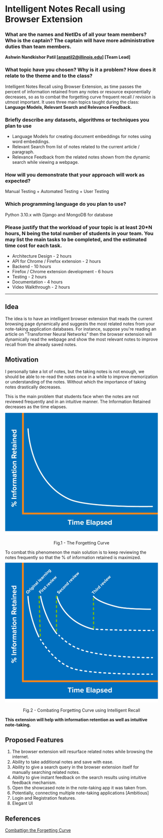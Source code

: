 # Intelligent Notes Recall using Browser Extension

### What are the names and NetIDs of all your team members? Who is the captain? The captain will have more administrative duties than team members.
**Ashwin Nandkishor Patil [anpatil2@illinois.edu] [Team Lead]**

### What topic have you chosen? Why is it a problem? How does it relate to the theme and to the class?
Intelligent Notes Recall using Browser Extension, as time passes the percent of information retained from any notes or resource exponentially decreases, so as to combat the forgetting curve frequent recall / revision is utmost important. It uses three main topics taught during the class: **Language Models, Relevant Search and Relevance Feedback.**

### Briefly describe any datasets, algorithms or techniques you plan to use
+ Language Models for creating document embeddings for notes using word embeddings.
+ Relevant Search from list of notes related to the current article / paragraph.
+ Relevance Feedback from the related notes shown from the dynamic search while viewing a webpage.

### How will you demonstrate that your approach will work as expected?
Manual Testing + Automated Testing + User Testing

### Which programming language do you plan to use?
Python 3.10.x with Django and MongoDB for database

### Please justify that the workload of your topic is at least 20*N hours, N being the total number of students in your team. You may list the main tasks to be completed, and the estimated time cost for each task.
+ Architecture Design - 2 hours
+ API for Chrome / Firefox extension - 2 hours
+ Backend - 10 hours
+ Firefox / Chrome extension development - 6 hours
+ Testing - 2 hours
+ Documentation - 4 hours
+ Video Walkthrough - 2 hours
---
## Idea
The idea is to have an intelligent browser extension that reads the current browsing page dynamically and suggests the most related notes from your note-taking application databases. For instance, suppose you're reading an article on "Transformer Neural Networks" then the browser extension will dynamically read the webpage and show the most relevant notes to improve recall from the already saved notes.

## Motivation
I personally take a lot of notes, but the taking notes is not enough, we should be able to re-read the notes once in a while to improve memorization or understanding of the notes. Without which the importance of taking notes drastically decreases. 

This is the main problem that students face when the notes are not reviewed frequently and in an intuitive manner. The Information Retained decreases as the time elapses.
![The Forgetting Curve](/forgetting-curve.webp)
<p style="text-align:center">
Fig.1 - The Forgetting Curve
</p>

To combat this phenomenon the main solution is to keep reviewing the notes frequently so that the % of information retained is maximized.
![Combating Forgetting Curve](/combating-forgetting-curve.jpg)
<p style="text-align:center">
Fig.2 - Combating Forgetting Curve using Intelligent Recall
</p>

**This extension will help with information retention as well as intuitive note-taking.**

## Proposed Features
1. The browser extension will resurface related notes while browsing the internet.
2. Ability to take additional notes and save with ease.
3. Ability to give a search query in the browser extension itself for manually searching related notes.
4. Ability to give instant feedback on the search results using intuitive feedback mechanism.
5. Open the showcased note in the note-taking app it was taken from. 
6. Potentially, connecting multiple note-taking applications [Ambitious]
7. Login and Registration features.
8. Elegant UI

## References
[Combattign the Forgetting Curve](https://www.mindtools.com/pages/article/forgetting-curve.htm)